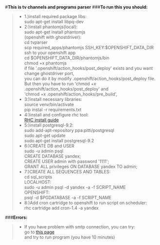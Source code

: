#**This is tv channels and programs parser**
###**To run this you should:**
>*    1.)install required package libs:
<br />sudo apt-get install libpq-dev
>*    2:)install phantomjs(local):
<br />sudo apt-get install phantomjs
<br />(openshift with ghostdriver):
<br />cd tvparser
<br />scp required_apps/phantomjs SSH_KEY:$OPENSHIFT_DATA_DIR
<br />ssh to your openshift app
<br />cd $OPENSHIFT_DATA_DIR/phantomjs/bin
<br />chmod +x phantomjs
<br />if file '.openshift/action_hooks/post_deploy' exists and you want change ghostdriver port, 
<br />you can do it by modify .openshift/action_hooks/post_deploy file.
<br />But then you have to run 'chmod +x .openshift/action_hooks/post_deploy' and 
<br />'chmod +x .openshift/action_hooks/pre_build',
>*    3:)install necessary libraries:
<br />source venv/bin/activate
<br />pip instal -r requirements.txt
>*    4:)install and configure rhc tool:
<br />[RHC install guide](https://developers.openshift.com/en/getting-started-debian-ubuntu.html#client-tools)
>*    5:)install postgresql-9.2:
<br />sudo add-apt-repository ppa:pitti/postgresql
<br />sudo apt-get update
<br />sudo apt-get install postgresql-9.2
>*    6:)CREATE DB and USER
<br />sudo -u admin psql
<br />CREATE DATABASE yandex;
<br />CREATE USER admin with password '1111';
<br />GRANT ALL privileges ON DATABASE yandex TO admin;
>*    7:)CREATE ALL SEQUENCES AND TABLES:
<br />cd sql_scripts
<br />LOCALHOST:
<br />sudo -u admin psql -d yandex -a -f SCRIPT_NAME
<br />OPENSHIFT:
<br />psql -d $PGDATABASE -a -f SCRIPT_NAME
>*    8:)Add cron cartridge to openshift to run script on scheduler:
<br />rhc cartridge add cron-1.4 -a yandex


###**Errors:**
>*    If you have problem with smtp connection, you can try:
<br />go to [this page](https://accounts.google.com/DisplayUnlockCaptcha)
<br />and try to run program (you have 10 minutes)
